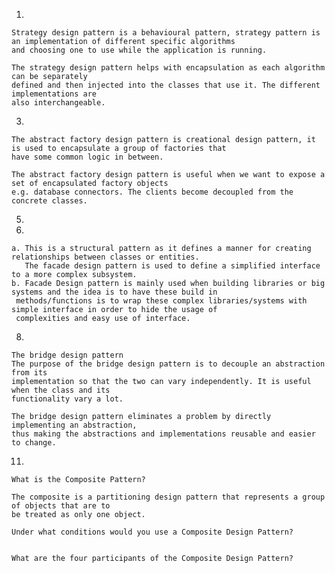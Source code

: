 1.


    Strategy design pattern is a behavioural pattern, strategy pattern is an implementation of different specific algorithms
    and choosing one to use while the application is running.

    The strategy design pattern helps with encapsulation as each algorithm can be separately
    defined and then injected into the classes that use it. The different implementations are
    also interchangeable.


3.

    The abstract factory design pattern is creational design pattern, it is used to encapsulate a group of factories that
    have some common logic in between.

    The abstract factory design pattern is useful when we want to expose a set of encapsulated factory objects
    e.g. database connectors. The clients become decoupled from the concrete classes.

5.

7.

    a. This is a structural pattern as it defines a manner for creating relationships between classes or entities.
       The facade design pattern is used to define a simplified interface to a more complex subsystem.
    b. Facade Design pattern is mainly used when building libraries or big systems and the idea is to have these build in
     methods/functions is to wrap these complex libraries/systems with simple interface in order to hide the usage of
     complexities and easy use of interface.

8.

    The bridge design pattern
    The purpose of the bridge design pattern is to decouple an abstraction from its
    implementation so that the two can vary independently. It is useful when the class and its
    functionality vary a lot.

    The bridge design pattern eliminates a problem by directly implementing an abstraction,
    thus making the abstractions and implementations reusable and easier to change.

11.

    What is the Composite Pattern?

    The composite is a partitioning design pattern that represents a group of objects that are to
    be treated as only one object.

    Under what conditions would you use a Composite Design Pattern?


    What are the four participants of the Composite Design Pattern?